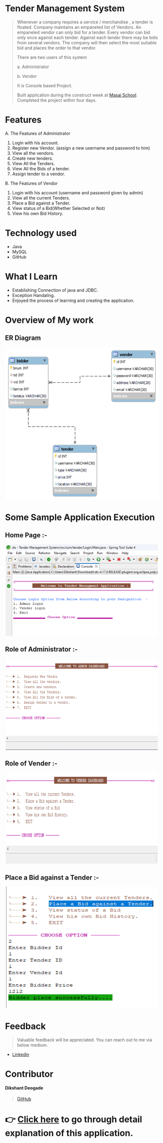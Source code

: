 # Tender Management System




> Whenever a company  requires a service / merchandise , a tender is floated. Company maintains an empaneled list of Vendors. An empaneled vendor can only bid for a tender. Every vendor can bid only once against   each tender. Against each tender there may be   bids from several vendors. The company will then select the most suitable bid and places the order to that vendor.
> 
> There are two users of this system 
>
> a.  Administrator 
> 
>b.   Vendor
>
>
>It is Console based Project.
>
>Built application during the construct week at [Masai School](https://masaischool.com/). Completed the project within four days.




# Features 

A. The Features of Administrator  

1. Login with his account.
2. Register new Vendor. (assign a new username and password to him)
3. View all the vendors.
4. Create new tenders.
5. View All the Tenders.
6. View All the Bids of a tender.
7. Assign tender to a vendor.

B. The Features of Vendor

1. Login with his account (username and password given by admin)
1. View all the current Tenders.
2. Place a Bid against a Tender.
3. View status of a Bid(Whether Selected or Not)
4. View his own Bid History.




# Technology used 

- Java
- MySQL
- GitHub



# What I Learn 

- Establishing Connection of java and JDBC.
- Exception Handaling.
- Enjoyed the process of learning and creating the application.



# Overview of My work 

## **ER Diagram**

<p align="center">
  <img width="700" height="500" src="https://github.com/dikshant123321/SB101_Project_Images/blob/main/erDiagram.png?raw=true">
</p>





# Some Sample Application Execution

##  Home Page :-
<p align="center">
  <img width="500" height="300" src="https://github.com/dikshant123321/SB101_Project_Images/blob/main/HomePage.png?raw=true">
</p>

## Role of Administrator :- 
<p align="center">
  <img width="500" height="300" src="https://github.com/dikshant123321/SB101_Project_Images/blob/main/Admin%20Dashboard.png?raw=true">
</p>

## Role of Vender :- 
<p align="center">
  <img width="500" height="300" src="https://github.com/dikshant123321/SB101_Project_Images/blob/main/vender%20Dash%20Board.png?raw=true">
</p>

##  Place a Bid against a Tender :-
<p align="center">
  <img width="500" height="400" src="https://github.com/dikshant123321/SB101_Project_Images/blob/main/Screenshot%20(373).png?raw=true">
</p>



# Feedback
> Valuable feedback will be appreciated.
> You can reach out to me via below medium.


- [Linkedin](https://www.linkedin.com/in/dikshant-deogade-29ba82246/)
# Contributor
#### Dikshant Deogade
>[GitHub](https://github.com/dikshant123321)

# 👉 [Click here](https://drive.google.com/file/d/1aBYWeoM798ubbBZ2rPnJPkYJMPcl15gu/view?usp=sharing) to go through detail explanation of this application.
